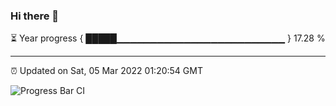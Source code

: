 ### Hi there 👋

⏳ Year progress { █████▁▁▁▁▁▁▁▁▁▁▁▁▁▁▁▁▁▁▁▁▁▁▁▁▁ } 17.28 %

---

⏰ Updated on Sat, 05 Mar 2022 01:20:54 GMT

![Progress Bar CI](https://github.com/ZhaoGui/ZhaoGui/workflows/Progress%20Bar%20CI/badge.svg)
